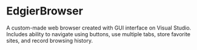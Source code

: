 # EdgierBrowser
A custom-made web browser created with GUI interface on Visual Studio. Includes ability to navigate using buttons, use multiple tabs, store favorite sites, and record browsing history.
